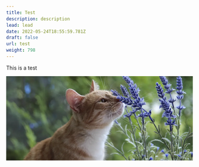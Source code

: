 ```yaml
---
title: Test
description: description
lead: lead
date: 2022-05-24T18:55:59.781Z
draft: false
url: test
weight: 798
---
```

This is a test



![cat](cznmcy1wcml2yxrll3jhd3bpegvsx2ltywdlcy93zwjzaxrlx2nvbnrlbnqvbhivzmw0mta0ntgzmde4mc1pbwfnzs1rchfrmnh1by5qcgc.webp "this is a cat title")